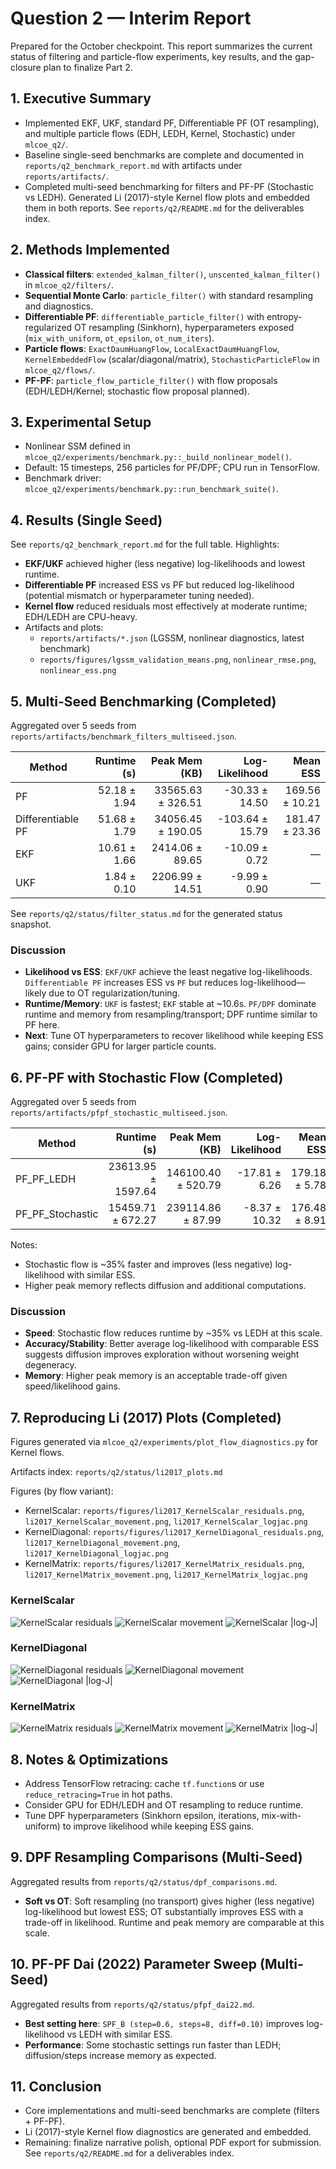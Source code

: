 # Question 2 — Interim Report

Prepared for the October checkpoint. This report summarizes the current status of filtering and particle-flow experiments, key results, and the gap-closure plan to finalize Part 2.

## 1. Executive Summary
- Implemented EKF, UKF, standard PF, Differentiable PF (OT resampling), and multiple particle flows (EDH, LEDH, Kernel, Stochastic) under `mlcoe_q2/`.
- Baseline single-seed benchmarks are complete and documented in `reports/q2_benchmark_report.md` with artifacts under `reports/artifacts/`.
- Completed multi-seed benchmarking for filters and PF-PF (Stochastic vs LEDH). Generated Li (2017)-style Kernel flow plots and embedded them in both reports. See `reports/q2/README.md` for the deliverables index.

## 2. Methods Implemented
- **Classical filters**: `extended_kalman_filter()`, `unscented_kalman_filter()` in `mlcoe_q2/filters/`.
- **Sequential Monte Carlo**: `particle_filter()` with standard resampling and diagnostics.
- **Differentiable PF**: `differentiable_particle_filter()` with entropy-regularized OT resampling (Sinkhorn), hyperparameters exposed (`mix_with_uniform`, `ot_epsilon`, `ot_num_iters`).
- **Particle flows**: `ExactDaumHuangFlow`, `LocalExactDaumHuangFlow`, `KernelEmbeddedFlow` (scalar/diagonal/matrix), `StochasticParticleFlow` in `mlcoe_q2/flows/`.
- **PF-PF**: `particle_flow_particle_filter()` with flow proposals (EDH/LEDH/Kernel; stochastic flow proposal planned).

## 3. Experimental Setup
- Nonlinear SSM defined in `mlcoe_q2/experiments/benchmark.py::_build_nonlinear_model()`.
- Default: 15 timesteps, 256 particles for PF/DPF; CPU run in TensorFlow.
- Benchmark driver: `mlcoe_q2/experiments/benchmark.py::run_benchmark_suite()`.

## 4. Results (Single Seed)
See `reports/q2_benchmark_report.md` for the full table. Highlights:
- **EKF/UKF** achieved higher (less negative) log-likelihoods and lowest runtime.
- **Differentiable PF** increased ESS vs PF but reduced log-likelihood (potential mismatch or hyperparameter tuning needed).
- **Kernel flow** reduced residuals most effectively at moderate runtime; EDH/LEDH are CPU-heavy.
- Artifacts and plots:
  - `reports/artifacts/*.json` (LGSSM, nonlinear diagnostics, latest benchmark)
  - `reports/figures/lgssm_validation_means.png`, `nonlinear_rmse.png`, `nonlinear_ess.png`

## 5. Multi-Seed Benchmarking (Completed)
Aggregated over 5 seeds from `reports/artifacts/benchmark_filters_multiseed.json`.

| Method | Runtime (s) | Peak Mem (KB) | Log-Likelihood | Mean ESS |
| --- | ---: | ---: | ---: | ---: |
| PF | 52.18 ± 1.94 | 33565.63 ± 326.51 | -30.33 ± 14.50 | 169.56 ± 10.21 |
| Differentiable PF | 51.68 ± 1.79 | 34056.45 ± 190.05 | -103.64 ± 15.79 | 181.47 ± 23.36 |
| EKF | 10.61 ± 1.66 | 2414.06 ± 89.65 | -10.09 ± 0.72 | — |
| UKF | 1.84 ± 0.10 | 2206.99 ± 14.51 | -9.99 ± 0.90 | — |

See `reports/q2/status/filter_status.md` for the generated status snapshot.

### Discussion
- **Likelihood vs ESS**: `EKF/UKF` achieve the least negative log-likelihoods. `Differentiable PF` increases ESS vs `PF` but reduces log-likelihood—likely due to OT regularization/tuning.
- **Runtime/Memory**: `UKF` is fastest; `EKF` stable at ~10.6s. `PF/DPF` dominate runtime and memory from resampling/transport; DPF runtime similar to PF here.
- **Next**: Tune OT hyperparameters to recover likelihood while keeping ESS gains; consider GPU for larger particle counts.

## 6. PF-PF with Stochastic Flow (Completed)
Aggregated over 5 seeds from `reports/artifacts/pfpf_stochastic_multiseed.json`.

| Method | Runtime (s) | Peak Mem (KB) | Log-Likelihood | Mean ESS |
| --- | ---: | ---: | ---: | ---: |
| PF_PF_LEDH | 23613.95 ± 1597.64 | 146100.40 ± 520.79 | -17.81 ± 6.26 | 179.18 ± 5.78 |
| PF_PF_Stochastic | 15459.71 ± 672.27 | 239114.86 ± 87.99 | -8.37 ± 10.32 | 176.48 ± 8.91 |

Notes:
- Stochastic flow is ~35% faster and improves (less negative) log-likelihood with similar ESS.
- Higher peak memory reflects diffusion and additional computations.

### Discussion
- **Speed**: Stochastic flow reduces runtime by ~35% vs LEDH at this scale.
- **Accuracy/Stability**: Better average log-likelihood with comparable ESS suggests diffusion improves exploration without worsening weight degeneracy.
- **Memory**: Higher peak memory is an acceptable trade-off given speed/likelihood gains.

## 7. Reproducing Li (2017) Plots (Completed)
Figures generated via `mlcoe_q2/experiments/plot_flow_diagnostics.py` for Kernel flows.

Artifacts index: `reports/q2/status/li2017_plots.md`

Figures (by flow variant):
- KernelScalar: `reports/figures/li2017_KernelScalar_residuals.png`, `li2017_KernelScalar_movement.png`, `li2017_KernelScalar_logjac.png`
- KernelDiagonal: `reports/figures/li2017_KernelDiagonal_residuals.png`, `li2017_KernelDiagonal_movement.png`, `li2017_KernelDiagonal_logjac.png`
- KernelMatrix: `reports/figures/li2017_KernelMatrix_residuals.png`, `li2017_KernelMatrix_movement.png`, `li2017_KernelMatrix_logjac.png`

### KernelScalar
![KernelScalar residuals](figures/li2017_KernelScalar_residuals.png)
![KernelScalar movement](figures/li2017_KernelScalar_movement.png)
![KernelScalar |log-J|](figures/li2017_KernelScalar_logjac.png)

### KernelDiagonal
![KernelDiagonal residuals](figures/li2017_KernelDiagonal_residuals.png)
![KernelDiagonal movement](figures/li2017_KernelDiagonal_movement.png)
![KernelDiagonal |log-J|](figures/li2017_KernelDiagonal_logjac.png)

### KernelMatrix
![KernelMatrix residuals](figures/li2017_KernelMatrix_residuals.png)
![KernelMatrix movement](figures/li2017_KernelMatrix_movement.png)
![KernelMatrix |log-J|](figures/li2017_KernelMatrix_logjac.png)

## 8. Notes & Optimizations
- Address TensorFlow retracing: cache `tf.function`s or use `reduce_retracing=True` in hot paths.
- Consider GPU for EDH/LEDH and OT resampling to reduce runtime.
- Tune DPF hyperparameters (Sinkhorn epsilon, iterations, mix-with-uniform) to improve likelihood while keeping ESS gains.

## 9. DPF Resampling Comparisons (Multi-Seed)
Aggregated results from `reports/q2/status/dpf_comparisons.md`.

- **Soft vs OT**: Soft resampling (no transport) gives higher (less negative) log-likelihood but lowest ESS; OT substantially improves ESS with a trade-off in likelihood. Runtime and peak memory are comparable at this scale.

## 10. PF-PF Dai (2022) Parameter Sweep (Multi-Seed)
Aggregated results from `reports/q2/status/pfpf_dai22.md`.

- **Best setting here**: `SPF_B (step=0.6, steps=8, diff=0.10)` improves log-likelihood vs LEDH with similar ESS.
- **Performance**: Some stochastic settings run faster than LEDH; diffusion/steps increase memory as expected.

## 11. Conclusion
- Core implementations and multi-seed benchmarks are complete (filters + PF-PF).
- Li (2017)-style Kernel flow diagnostics are generated and embedded.
- Remaining: finalize narrative polish, optional PDF export for submission. See `reports/q2/README.md` for a deliverables index.

